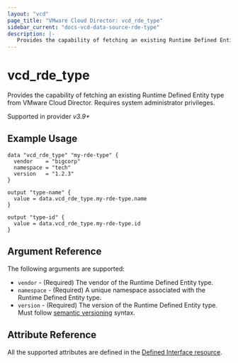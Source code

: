 ```yaml
---
layout: "vcd"
page_title: "VMware Cloud Director: vcd_rde_type"
sidebar_current: "docs-vcd-data-source-rde-type"
description: |-
   Provides the capability of fetching an existing Runtime Defined Entity type from VMware Cloud Director.
---
```


# vcd\_rde\_type

Provides the capability of fetching an existing Runtime Defined Entity type from VMware Cloud Director.
Requires system administrator privileges.

Supported in provider *v3.9+*

## Example Usage

```hcl
data "vcd_rde_type" "my-rde-type" {
  vendor    = "bigcorp"
  namespace = "tech"
  version   = "1.2.3"
}

output "type-name" {
  value = data.vcd_rde_type.my-rde-type.name
}

output "type-id" {
  value = data.vcd_rde_type.my-rde-type.id
}
```

## Argument Reference

The following arguments are supported:

* `vendor` - (Required) The vendor of the Runtime Defined Entity type.
* `namespace` - (Required) A unique namespace associated with the Runtime Defined Entity type.
* `version` - (Required) The version of the Runtime Defined Entity type. Must follow [semantic versioning](https://semver.org/) syntax.

## Attribute Reference

All the supported attributes are defined in the
[Defined Interface resource](/providers/vmware/vcd/latest/docs/resources/rde_type#argument-reference).
